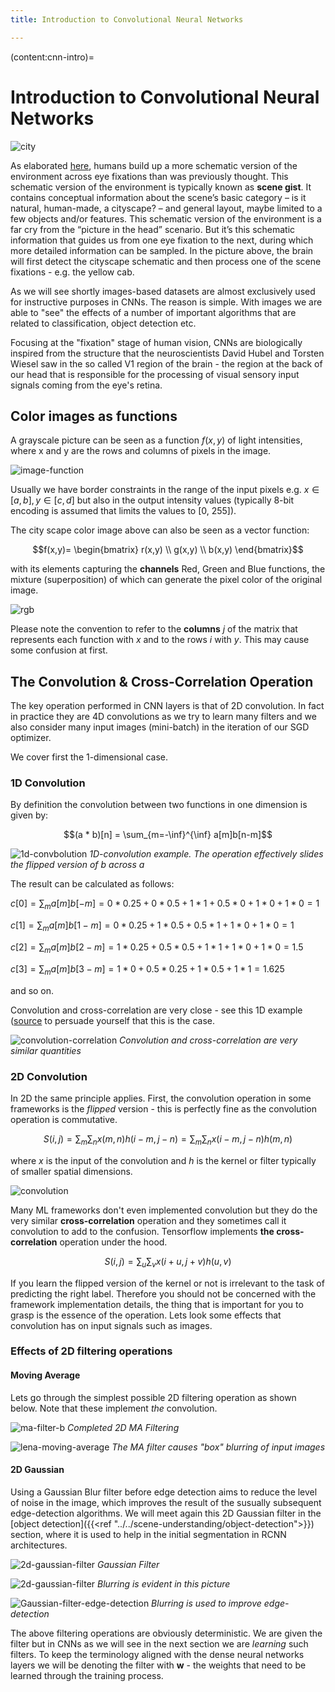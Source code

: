 ```yaml
---
title: Introduction to Convolutional Neural Networks

---
```


(content:cnn-intro)=
# Introduction to Convolutional Neural Networks

![city](images/city-vision.jpg)

As elaborated [here](http://theconversation.com/how-do-our-brains-reconstruct-the-visual-world-49276), humans build up a more schematic version of the environment across eye fixations than was previously thought. This schematic version of the environment is typically known as **scene gist**. It contains conceptual information about the scene’s basic category – is it natural, human-made, a cityscape? – and general layout, maybe limited to a few objects and/or features. This schematic version of the environment is a far cry from the “picture in the head” scenario. But it’s this schematic information that guides us from one eye fixation to the next, during which more detailed information can be sampled. In the picture above, the brain will first detect the cityscape schematic and then process one of the scene fixations - e.g. the yellow cab.

As we will see shortly images-based datasets are almost exclusively used for instructive purposes in CNNs. The reason is simple. With images we are able to "see" the effects of a number of important algorithms that are related to classification, object detection etc. 

Focusing at the "fixation" stage of human vision, CNNs are biologically inspired from the structure that the neuroscientists David Hubel and Torsten Wiesel saw in the so called V1 region of the brain - the region at the back of our head that is responsible for the processing of visual sensory input signals coming from the eye's retina. 

## Color images as functions

A grayscale picture can be seen as a function $f(x,y)$ of light intensities, where x and y are the rows and columns of pixels in the image. 

![image-function](images/image-function.png)

Usually we have border constraints in the range of the input pixels e.g. $x \in [a,b], y \in [c,d]$ but also in the output intensity values (typically 8-bit encoding is assumed that limits the values to [0, 255]). 

The city scape color image above can also be seen as a vector function:

$$f(x,y)=  \begin{bmatrix} r(x,y) \\ g(x,y) \\ b(x,y)  \end{bmatrix}$$

with its elements capturing the **channels** Red, Green and Blue functions, the mixture (superposition) of which can generate the pixel color of the original image. 

![rgb](images/rgb.png)

Please note the convention to refer to the **columns** $j$ of the matrix that represents each function with $x$ and to the rows $i$ with $y$. This may cause some confusion at first. 


## The Convolution & Cross-Correlation Operation

The key operation performed in CNN layers is that of 2D convolution. In fact in practice they are 4D convolutions as we try to learn many filters and we also consider many input images (mini-batch) in the iteration of our SGD optimizer.

We cover first the 1-dimensional case.

### 1D Convolution

By definition the convolution between two functions in one dimension is given by:

$$(a * b)[n] = \sum_{m=-\inf}^{\inf} a[m]b[n-m]$$

![1d-convbolution](images/1d-convolution.png)
*1D-convolution example. The operation effectively slides the flipped version of $b$ across $a$*

The result can be calculated as follows:

$c[0] = \sum_m a[m]b[-m] = 0 * 0.25 + 0 * 0.5 + 1 * 1 + 0.5 * 0 + 1 * 0 + 1 * 0 = 1$

$c[1] = \sum_m a[m]b[1-m] = 0 * 0.25 + 1 * 0.5 + 0.5 * 1 + 1 * 0 + 1 * 0 = 1$

$c[2] = \sum_m a[m]b[2-m] = 1 * 0.25 + 0.5 * 0.5 + 1 * 1 + 1 * 0 + 1 * 0 = 1.5$

$c[3] = \sum_m a[m]b[3-m] = 1 * 0 + 0.5 * 0.25 + 1 * 0.5 + 1 * 1 = 1.625$

and so on. 

Convolution and cross-correlation are very close - see this 1D example ([source](https://en.wikipedia.org/wiki/Convolution) to persuade yourself that this is the case. 

![convolution-correlation](images/convolution-correlation.png)
*Convolution and cross-correlation are very similar quantities*

### 2D Convolution

In 2D the same principle applies. First, the convolution operation in some frameworks is the *flipped* version - this is perfectly fine as the convolution operation is commutative. 

$$S(i,j) = \sum_m \sum_n x(m, n) h(i-m,j-n) = \sum_m \sum_n x(i-m, j-n)h(m,n)$$

where $x$ is the input of the convolution and $h$ is the kernel or filter typically of smaller spatial dimensions. 

![convolution](images/convolution.png)

Many ML frameworks don't even implemented convolution but they do the very similar **cross-correlation** operation and they sometimes call it convolution to add to the confusion. Tensorflow implements **the cross-correlation** operation under the hood.

$$S(i,j) = \sum_u \sum_v x(i+u, j+v)h(u,v)$$

If you learn the flipped version of the kernel or not is irrelevant to the task of predicting the right label. Therefore you should not be concerned with the framework implementation details, the thing that is important for you to grasp is the essence of the operation. Lets look some effects that convolution has on input signals such as images. 

### Effects of 2D filtering operations

#### Moving Average

Lets go through the simplest possible 2D filtering operation as shown below. Note that these implement _the_ convolution. 

![ma-filter-b](images/ma-filter-b.png)
*Completed 2D MA Filtering*

![lena-moving-average](images/lena_movingaverage.png)
*The MA filter causes "box" blurring of input images*

#### 2D Gaussian

Using a Gaussian Blur filter before edge detection aims to reduce the level of noise in the image, which improves the result of the susually subsequent edge-detection algorithms. We will meet again this 2D Gaussian filter in the [object detection]({{<ref "../../scene-understanding/object-detection">}}) section, where it is used to help in the initial segmentation in RCNN architectures. 


![2d-gaussian-filter](images/2d-gaussian-filter.png)
*Gaussian Filter*

![2d-gaussian-filter](images/2d-gaussian-filter-blur.jpg)
*Blurring is evident in this picture*

![Gaussian-filter-edge-detection](images/Gaussian-filter-edge-detection.gif)
*Blurring is used to improve edge-detection*

The above filtering operations are obviously deterministic. We are given the filter but in CNNs as we will see in the next section we are _learning_ such filters. To keep the terminology aligned with the dense neural networks layers we will be denoting the filter with $\mathbf w$ - the weights that need to be learned through the training process. 
